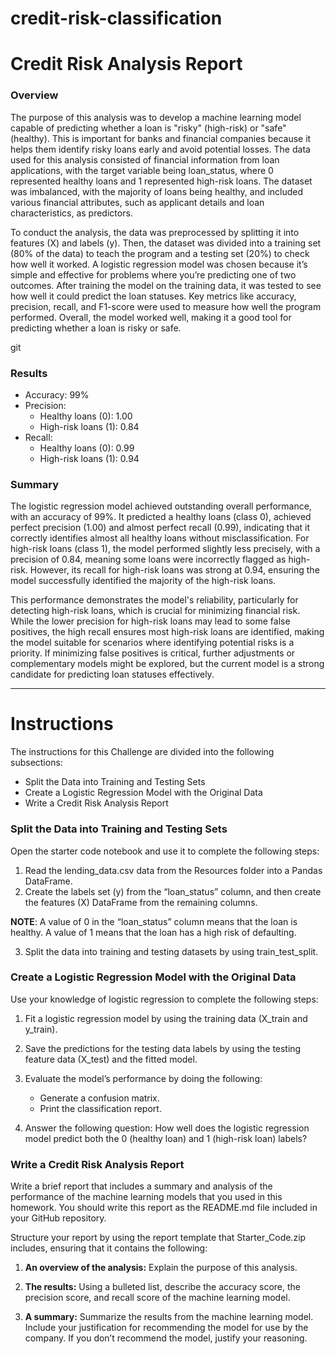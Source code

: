 # credit-risk-classification
<h1>Credit Risk Analysis Report</h1>
<h3>Overview</h3>

The purpose of this analysis was to develop a machine learning model capable of predicting whether a loan is "risky" (high-risk) or "safe" (healthy). This is important for banks and financial companies because it helps them identify risky loans early and avoid potential losses. The data used for this analysis consisted of financial information from loan applications, with the target variable being loan_status, where 0 represented healthy loans and 1 represented high-risk loans. The dataset was imbalanced, with the majority of loans being healthy, and included various financial attributes, such as applicant details and loan characteristics, as predictors.


To conduct the analysis, the data was preprocessed by splitting it into features (X) and labels (y). Then, the dataset was divided into a training set (80% of the data) to teach the program and a testing set (20%) to check how well it worked. A logistic regression model was chosen because it’s simple and effective for problems where you’re predicting one of two outcomes. After training the model on the training data, it was tested to see how well it could predict the loan statuses. Key metrics like accuracy, precision, recall, and F1-score were used to measure how well the program performed. Overall, the model worked well, making it a good tool for predicting whether a loan is risky or safe.


git <h3>Results</h3>

- Accuracy: 99%
- Precision:
    - Healthy loans (0): 1.00
    - High-risk loans (1): 0.84
- Recall:
    - Healthy loans (0): 0.99
    - High-risk loans (1): 0.94


<h3>Summary</h3>

The logistic regression model achieved outstanding overall performance, with an accuracy of 99%. It predicted a healthy loans (class 0), achieved perfect precision (1.00) and almost perfect recall (0.99), indicating that it correctly identifies almost all healthy loans without misclassification. For high-risk loans (class 1), the model performed slightly less precisely, with a precision of 0.84, meaning some loans were incorrectly flagged as high-risk. However, its recall for high-risk loans was strong at 0.94, ensuring the model successfully identified the majority of the high-risk loans.


This performance demonstrates the model's reliability, particularly for detecting high-risk loans, which is crucial for minimizing financial risk. While the lower precision for high-risk loans may lead to some false positives, the high recall ensures most high-risk loans are identified, making the model suitable for scenarios where identifying potential risks is a priority. If minimizing false positives is critical, further adjustments or complementary models might be explored, but the current model is a strong candidate for predicting loan statuses effectively.


----------------------------------------------------------------


<h1>Instructions</h1>
The instructions for this Challenge are divided into the following subsections:

- Split the Data into Training and Testing Sets
- Create a Logistic Regression Model with the Original Data
- Write a Credit Risk Analysis Report

<h3>Split the Data into Training and Testing Sets</h3>
Open the starter code notebook and use it to complete the following steps:

1. Read the lending_data.csv data from the Resources folder into a Pandas DataFrame.
2. Create the labels set (y) from the “loan_status” column, and then create the features (X) DataFrame from the remaining columns.

<b>NOTE</b>: A value of 0 in the “loan_status” column means that the loan is healthy. A value of 1 means that the loan has a high risk of defaulting.

3. Split the data into training and testing datasets by using train_test_split.

<h3>Create a Logistic Regression Model with the Original Data</h3>
Use your knowledge of logistic regression to complete the following steps:

1. Fit a logistic regression model by using the training data (X_train and y_train).
2. Save the predictions for the testing data labels by using the testing feature data (X_test) and the fitted model.
3. Evaluate the model’s performance by doing the following:
    - Generate a confusion matrix.
    - Print the classification report.

4. Answer the following question: How well does the logistic regression model predict both the 0 (healthy loan) and 1 (high-risk loan) labels?

<h3>Write a Credit Risk Analysis Report</h3>
Write a brief report that includes a summary and analysis of the performance of the machine learning models that you used in this homework. You should write this report as the README.md file included in your GitHub repository.

Structure your report by using the report template that Starter_Code.zip includes, ensuring that it contains the following:

1. <b>An overview of the analysis:</b> Explain the purpose of this analysis.

2. <b>The results:</b> Using a bulleted list, describe the accuracy score, the precision score, and recall score of the machine learning model.

3. <b>A summary:</b> Summarize the results from the machine learning model. Include your justification for recommending the model for use by the company. If you don’t recommend the model, justify your reasoning.

